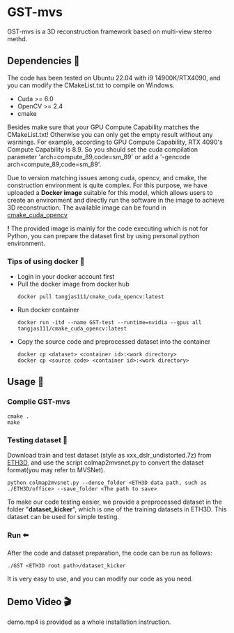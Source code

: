 # GST-mvs 
GST-mvs is a 3D reconstruction framework based on multi-view stereo methd.

## Dependencies :hammer:
The code has been tested on Ubuntu 22.04 with i9 14900K/RTX4090, and you can modify the CMakeList.txt to compile on Windows.

* Cuda >= 6.0
* OpenCV >= 2.4
* cmake

Besides make sure that your GPU Compute Capability matches the CMakeList.txt! Otherwise you can only get the empty result without any warnings. For example, according to GPU Compute Capability, RTX 4090's Compute Capability is 8.9. So you should set the cuda compilation parameter 'arch=compute_89,code=sm_89' or add a '-gencode arch=compute_89,code=sm_89'.

Due to version matching issues among cuda, opencv, and cmake, the construction environment is quite complex. For this purpose, we have uploaded a __Docker image__ suitable for this model, which allows users to create an environment and directly run the software in the image to achieve 3D reconstruction. The available image can be found in [cmake_cuda_opencv](https://hub.docker.com/r/tangjas111/cmake_cuda_opencv/tags)

__!__ The provided image is mainly for the code executing which is not for Python, you can prepare the dataset first by using personal python environment.
### Tips of using docker :whale2:
* Login in your docker account first
* Pull the docker image from docker hub
  ```
  docker pull tangjas111/cmake_cuda_opencv:latest
  ```
* Run docker container
  ```
  docker run -itd --name GST-test --runtime=nvidia --gpus all tangjas111/cmake_cuda_opencv:latest
  ```
* Copy the source code and preprocessed dataset into the container
  ```
  docker cp <dataset> <container id>:<work directory>
  docker cp <source code> <container id>:<work directory>
  ```
## Usage :rocket:
### Complie GST-mvs
```
cmake .    
make
```
### Testing dataset :open_file_folder:
Download train and test dataset (style as xxx_dslr_undistorted.7z) from [ETH3D](https://www.eth3d.net/datasets), and use the script colmap2mvsnet.py to convert the dataset format(you may refer to MVSNet).
```
python colmap2mvsnet.py --dense_folder <ETH3D data path, such as ./ETH3D/office> --save_folder <The path to save>
```
To make our code testing easier, we provide a preprocessed dataset in the folder "__dataset_kicker__", which is one of the training datasets in ETH3D. This dataset can be used for simple testing.
### Run :arrow_left:
After the code and dataset preparation, the code can be run as follows:
```
./GST <ETH3D root path>/dataset_kicker
```
It is very easy to use, and you can modify our code as you need.

## Demo Video :clapper:
demo.mp4 is provided as a whole installation instruction.
